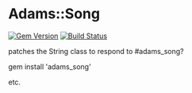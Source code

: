 # Adams::Song

[![Gem Version](https://badge.fury.io/rb/adams_song.svg)](http://badge.fury.io/rb/adams_song) [![Build Status](https://travis-ci.org/coleww/adams_song.svg?branch=master)](https://travis-ci.org/coleww/adams_song)

patches the String class to respond to #adams_song?

gem install 'adams_song'

etc.
